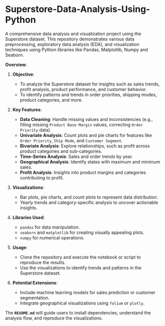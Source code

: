 # Superstore-Data-Analysis-Using-Python
A comprehensive data analysis and visualization project using the Superstore dataset. This repository demonstrates various data preprocessing, exploratory data analysis (EDA), and visualization techniques using Python libraries like Pandas, Matplotlib, Numpy and Seaborn.

**Overview**:  

1. **Objective**:  
   - To analyze the Superstore dataset for insights such as sales trends, profit analysis, product performance, and customer behavior.  
   - To identify patterns and trends in order priorities, shipping modes, product categories, and more.

2. **Key Features**:  
   - **Data Cleaning**: Handle missing values and inconsistencies (e.g., filling missing `Product Base Margin` values, correcting `Order Priority` data).  
   - **Univariate Analysis**: Count plots and pie charts for features like `Order Priority`, `Ship Mode`, and `Customer Segment`.  
   - **Bivariate Analysis**: Explore relationships, such as profit across product categories and sub-categories.  
   - **Time-Series Analysis**: Sales and order trends by year.  
   - **Geographical Analysis**: Identify states with maximum and minimum sales.  
   - **Profit Analysis**: Insights into product margins and categories contributing to profit.  

3. **Visualizations**:  
   - Bar plots, pie charts, and count plots to represent data distribution.  
   - Yearly trends and category-specific analysis to uncover actionable insights.  

4. **Libraries Used**:  
   - `pandas` for data manipulation.  
   - `seaborn` and `matplotlib` for creating visually appealing plots.  
   - `numpy` for numerical operations.  

5. **Usage**:  
   - Clone the repository and execute the notebook or script to reproduce the results.  
   - Use the visualizations to identify trends and patterns in the Superstore dataset.  

6. **Potential Extensions**:  
   - Include machine learning models for sales prediction or customer segmentation.  
   - Integrate geographical visualizations using `folium` or `plotly`.  



The **`README.md`** will guide users to install dependencies, understand the analysis flow, and reproduce the visualizations.

